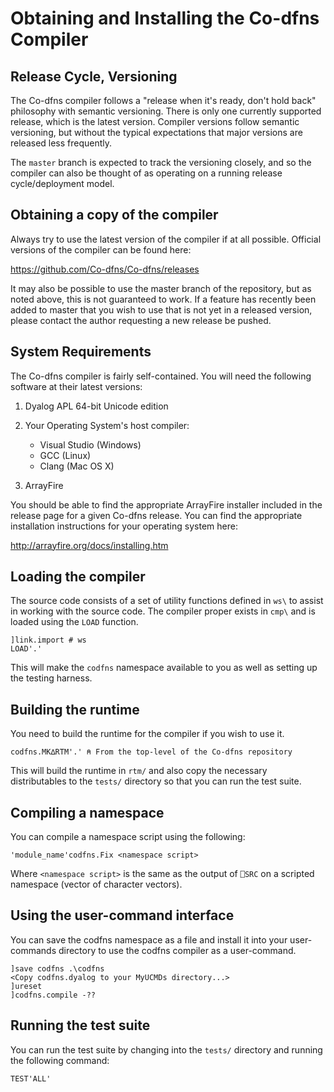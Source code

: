 # Obtaining and Installing the Co-dfns Compiler

## Release Cycle, Versioning

The Co-dfns compiler follows a "release when it's ready, don't hold back" 
philosophy with semantic versioning. There is only one currently supported 
release, which is the latest version. Compiler versions follow semantic 
versioning, but without the typical expectations that major versions are 
released less frequently.

The `master` branch is expected to track the versioning closely, and so the 
compiler can also be thought of as operating on a running release 
cycle/deployment model. 

## Obtaining a copy of the compiler

Always try to use the latest version of the compiler if at all possible. 
Official versions of the compiler can be found here:

https://github.com/Co-dfns/Co-dfns/releases

It may also be possible to use the master branch of the repository, but as noted
 above, this is not guaranteed to work. If a feature has recently been added to 
master that you wish to use that is not yet in a released version, please 
contact the author requesting a new release be pushed. 

## System Requirements

The Co-dfns compiler is fairly self-contained. You will need the following 
software at their latest versions:

1. Dyalog APL 64-bit Unicode edition

2. Your Operating System's host compiler:

    * Visual Studio (Windows)
    * GCC (Linux)
    * Clang (Mac OS X)

3. ArrayFire

You should be able to find the appropriate ArrayFire installer included 
in the release page for a given Co-dfns release. You can find the 
appropriate installation instructions for your operating
system here:

http://arrayfire.org/docs/installing.htm

## Loading the compiler

The source code consists of a set of utility functions defined in `ws\` 
to assist in working with the source code. The compiler proper exists in 
`cmp\` and is loaded using the `LOAD` function. 

	]link.import # ws
	LOAD'.'

This will make the `codfns` namespace available to you as well as setting up 
the testing harness.

## Building the runtime

You need to build the runtime for the compiler if you wish to use it. 

	codfns.MK∆RTM'.' ⍝ From the top-level of the Co-dfns repository

This will build the runtime in `rtm/` and also copy the necessary distributables 
to the `tests/` directory so that you can run the test suite.

## Compiling a namespace

You can compile a namespace script using the following:

	'module_name'codfns.Fix <namespace script>

Where `<namespace script>` is the same as the output of `⎕SRC` on a scripted 
namespace (vector of character vectors).

## Using the user-command interface

You can save the codfns namespace as a file and install it into your 
user-commands directory to use the codfns compiler as a user-command.

	]save codfns .\codfns
	<Copy codfns.dyalog to your MyUCMDs directory...>
	]ureset
	]codfns.compile -??

## Running the test suite

You can run the test suite by changing into the `tests/` directory and running 
the following command:

	TEST'ALL'
